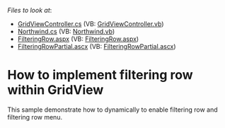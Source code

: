 <!-- default file list -->
*Files to look at*:

* [GridViewController.cs](./CS/GridView.FilteringRow/Controllers/GridViewController.cs) (VB: [GridViewController.vb](./VB/GridView.FilteringRow/Controllers/GridViewController.vb))
* [Northwind.cs](./CS/GridView.FilteringRow/Models/Northwind.cs) (VB: [Northwind.vb](./VB/GridView.FilteringRow/Models/Northwind.vb))
* [FilteringRow.aspx](./CS/GridView.FilteringRow/Views/GridView/FilteringRow.aspx) (VB: [FilteringRow.aspx](./VB/GridView.FilteringRow/Views/GridView/FilteringRow.aspx))
* [FilteringRowPartial.ascx](./CS/GridView.FilteringRow/Views/GridView/FilteringRowPartial.ascx) (VB: [FilteringRowPartial.ascx](./VB/GridView.FilteringRow/Views/GridView/FilteringRowPartial.ascx))
<!-- default file list end -->
# How to implement filtering row within GridView


<p>This sample demonstrate how to dynamically to enable filtering row and filtering row menu.</p>

<br/>


